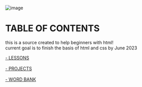 ![image](https://user-images.githubusercontent.com/115853526/209459578-b7119a01-4341-4f02-8789-ca4d9983f36e.png)
<html>            
<head>            
</head>           
<body>          
<h1> TABLE OF CONTENTS </h1>
<p> this is a source created to help beginners with html! 
<br>
current goal is to finish the basis of html and css by June 2023 </p>
<a href="https://github.com/Kloepetr/HTML-notes/tree/main/fundamentals." a>
- LESSONS </a> 
<br>
<br>
<a href="https://github.com/Kloepetr/HTML-notes/tree/main/project" a>
- PROJECTS </a>
<br>
<br>
<a href="https://github.com/Kloepetr/HTML-notes/blob/main/terms" a>
- WORD BANK </a>
</body>
</html>  
